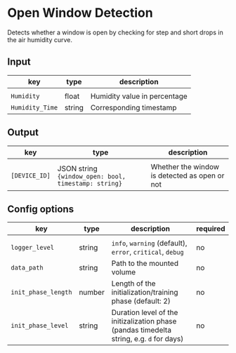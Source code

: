 # Open Window Detection
Detects whether a window is open by checking for step and short drops in the air humidity curve.

## Input 
| key                | type | description | 
|--------------------|------|-------------|
|     |                                              |                      |     
| `Humidity`     | float | Humidity value in percentage |
| `Humidity_Time`     | string | Corresponding timestamp |



## Output 

| key | type | description | 
|--------------------|-------------|-----------------------------------------------------------|
|     |                                              |                      |     
| `[DEVICE_ID]`     | JSON string `{window_open: bool, timestamp: string}` | Whether the window is detected as open or not |


## Config options

| key                | type                                                 | description                                               | required |
|--------------------|------------------------------------------------------|-----------------------------------------------------------|----------|
|     |                                              |                      |     |
| `logger_level`     | string | `info`, `warning` (default), `error`, `critical`, `debug` | no |
| `data_path`     | string | Path to the mounted volume | no |
| `init_phase_length`     | number | Length of the initialization/training phase (default: 2) | no |
| `init_phase_level`     | string | Duration level of the initizalization phase (pandas timedelta string, e.g. `d` for days) | no |



